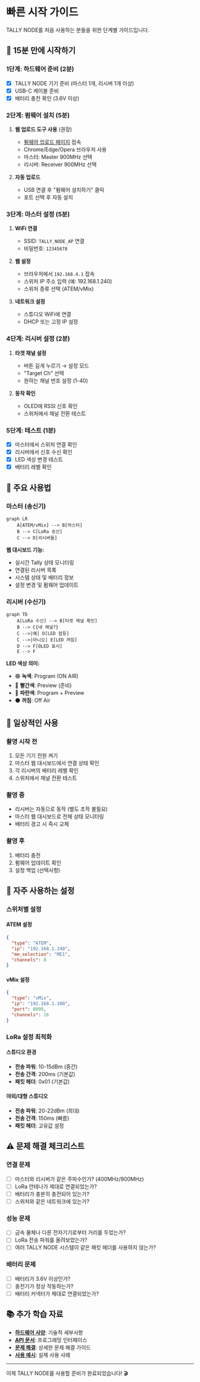 # 빠른 시작 가이드

TALLY NODE를 처음 사용하는 분들을 위한 단계별 가이드입니다.

## 🚀 15분 만에 시작하기

### 1단계: 하드웨어 준비 (2분)
- [x] TALLY NODE 기기 준비 (마스터 1개, 리시버 1개 이상)
- [x] USB-C 케이블 준비
- [x] 배터리 충전 확인 (3.6V 이상)

### 2단계: 펌웨어 설치 (5분)
1. **웹 업로드 도구 사용** (권장)
   - [펌웨어 업로드 페이지](../firmware/upload.md) 접속
   - Chrome/Edge/Opera 브라우저 사용
   - 마스터: Master 900MHz 선택
   - 리시버: Receiver 900MHz 선택

2. **자동 업로드**
   - USB 연결 후 "펌웨어 설치하기" 클릭
   - 포트 선택 후 자동 설치

### 3단계: 마스터 설정 (5분)
1. **WiFi 연결**
   - SSID: `TALLY_NODE_AP` 연결
   - 비밀번호: `12345678`

2. **웹 설정**
   - 브라우저에서 `192.168.4.1` 접속
   - 스위처 IP 주소 입력 (예: 192.168.1.240)
   - 스위처 종류 선택 (ATEM/vMix)

3. **네트워크 설정**
   - 스튜디오 WiFi에 연결
   - DHCP 또는 고정 IP 설정

### 4단계: 리시버 설정 (2분)
1. **타겟 채널 설정**
   - 버튼 길게 누르기 → 설정 모드
   - "Target Ch" 선택
   - 원하는 채널 번호 설정 (1-40)

2. **동작 확인**
   - OLED에 RSSI 신호 확인
   - 스위처에서 채널 전환 테스트

### 5단계: 테스트 (1분)
- [x] 마스터에서 스위처 연결 확인
- [x] 리시버에서 신호 수신 확인  
- [x] LED 색상 변경 테스트
- [x] 배터리 레벨 확인

## 🎯 주요 사용법

### 마스터 (송신기)
```mermaid
graph LR
    A[ATEM/vMix] --> B[마스터]
    B --> C[LoRa 송신]
    C --> D[리시버들]
```

**웹 대시보드 기능:**
- 실시간 Tally 상태 모니터링
- 연결된 리시버 목록
- 시스템 상태 및 배터리 정보
- 설정 변경 및 펌웨어 업데이트

### 리시버 (수신기)
```mermaid
graph TD
    A[LoRa 수신] --> B[타겟 채널 확인]
    B --> C{내 채널?}
    C -->|예| D[LED 점등]
    C -->|아니오| E[LED 꺼짐]
    D --> F[OLED 표시]
    E --> F
```

**LED 색상 의미:**
- 🟢 **녹색**: Program (ON AIR)
- 🔴 **빨간색**: Preview (준비)
- 🔵 **파란색**: Program + Preview
- ⚫ **꺼짐**: Off Air

## 📱 일상적인 사용

### 촬영 시작 전
1. 모든 기기 전원 켜기
2. 마스터 웹 대시보드에서 연결 상태 확인
3. 각 리시버의 배터리 레벨 확인
4. 스위처에서 채널 전환 테스트

### 촬영 중
- 리시버는 자동으로 동작 (별도 조작 불필요)
- 마스터 웹 대시보드로 전체 상태 모니터링
- 배터리 경고 시 즉시 교체

### 촬영 후
1. 배터리 충전
2. 펌웨어 업데이트 확인
3. 설정 백업 (선택사항)

## 🔧 자주 사용하는 설정

### 스위처별 설정

#### ATEM 설정
```json
{
  "type": "ATEM",
  "ip": "192.168.1.240",
  "me_selection": "ME1",
  "channels": 8
}
```

#### vMix 설정
```json
{
  "type": "vMix", 
  "ip": "192.168.1.100",
  "port": 8099,
  "channels": 16
}
```

### LoRa 설정 최적화

#### 스튜디오 환경
- **전송 파워**: 10-15dBm (중간)
- **전송 간격**: 200ms (기본값)
- **패킷 헤더**: 0x01 (기본값)

#### 야외/대형 스튜디오
- **전송 파워**: 20-22dBm (최대)
- **전송 간격**: 150ms (빠름)
- **패킷 헤더**: 고유값 설정

## ⚠️ 문제 해결 체크리스트

### 연결 문제
- [ ] 마스터와 리시버가 같은 주파수인가? (400MHz/900MHz)
- [ ] LoRa 안테나가 제대로 연결되었는가?
- [ ] 배터리가 충분히 충전되어 있는가?
- [ ] 스위처와 같은 네트워크에 있는가?

### 성능 문제
- [ ] 금속 물체나 다른 전자기기로부터 거리를 두었는가?
- [ ] LoRa 전송 파워를 올려보았는가?
- [ ] 여러 TALLY NODE 시스템이 같은 패킷 헤더를 사용하지 않는가?

### 배터리 문제
- [ ] 배터리가 3.6V 이상인가?
- [ ] 충전기가 정상 작동하는가?
- [ ] 배터리 커넥터가 제대로 연결되었는가?

## 📚 추가 학습 자료

- **[하드웨어 사양](../hardware/specifications.md)**: 기술적 세부사항
- **[API 문서](../firmware/api.md)**: 프로그래밍 인터페이스
- **[문제 해결](troubleshooting.md)**: 상세한 문제 해결 가이드
- **[사용 예시](examples.md)**: 실제 사용 사례

---

이제 TALLY NODE를 사용할 준비가 완료되었습니다! 🎬